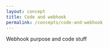 ```yaml
---
layout: concept
title: Code and webhook
permalink: /concepts/code-and-webhook
---
```


Webhook purpose and code stuff
